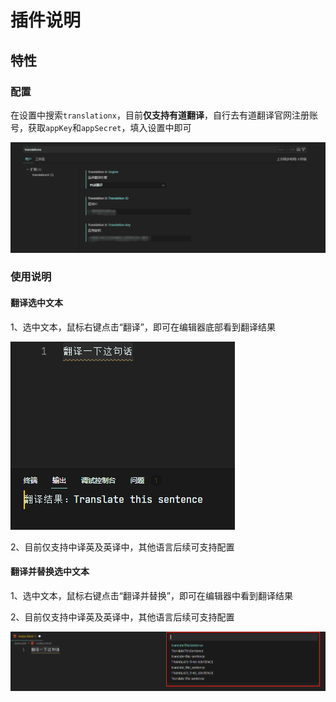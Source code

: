 # 插件说明

## 特性

### 配置

在设置中搜索`translationx`，目前**仅支持有道翻译**，自行去有道翻译官网注册账号，获取`appKey`和`appSecret`，填入设置中即可

![tran3.png](./images//tran3.png)

### 使用说明

#### 翻译选中文本

1、选中文本，鼠标右键点击“翻译”，即可在编辑器底部看到翻译结果

![tran1.png](./images//tran1.png)

2、目前仅支持中译英及英译中，其他语言后续可支持配置

#### 翻译并替换选中文本

1、选中文本，鼠标右键点击“翻译并替换”，即可在编辑器中看到翻译结果

2、目前仅支持中译英及英译中，其他语言后续可支持配置

![tran2.png](./images//tran2.png)